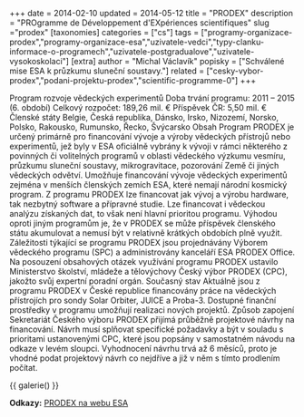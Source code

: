 +++
date = 2014-02-10
updated = 2014-05-12
title = "PRODEX"
description = "PROgramme de Développement d'EXpériences scientifiques"
slug ="prodex"
[taxonomies]
categories = ["cs"]
tags = ["programy-organizace-prodex","programy-organizace-esa","uzivatele-vedci","typy-clanku-informace-o-programech","uzivatele-postgradualove","uzivatele-vysokoskolaci"]
[extra]
author = "Michal Václavík"
popisky = ["Schválené mise ESA k průzkumu sluneční soustavy."]
related = ["cesky-vybor-prodex","podani-projektu-prodex","scientific-programme-0"]
+++

Program rozvoje vědeckých experimentů Doba trvání programu: 2011 – 2015 (6. období) Celkový rozpočet: 189,26 mil. € Příspěvek ČR: 5,50 mil. € Členské státy Belgie, Česká republika, Dánsko, Irsko, Nizozemí, Norsko, Polsko, Rakousko, Rumunsko, Řecko, Švýcarsko Obsah Program PRODEX je určený primárně pro financování vývoje a výroby vědeckých přístrojů nebo experimentů, jež byly v ESA oficiálně vybrány k vývoji v rámci některého z povinných či volitelných programů v oblasti vědeckého výzkumu vesmíru, průzkumu sluneční soustavy, mikrogravitace, pozorování Země či jiných vědeckých odvětví. Umožňuje financování vývoje vědeckých experimentů zejména v menších členských zemích ESA, které nemají národní kosmický program. Z programu PRODEX lze financovat jak vývoj a výrobu hardware, tak nezbytný software a přípravné studie. Lze financovat i vědeckou analýzu získaných dat, to však není hlavní prioritou programu. Výhodou oproti jiným programům je, že v PRODEX se může příspěvek členského státu akumulovat a nemusí být v relativně krátkých obdobích plně využit. Záležitosti týkající se programu PRODEX jsou projednávány Výborem vědeckého programu (SPC) a administrovány kanceláří ESA PRODEX Office. Na posouzení obsahových otázek využívání programu PRODEX ustavilo Ministerstvo školství, mládeže a tělovýchovy Český výbor PRODEX (CPC), jakožto svůj expertní poradní orgán. Současný stav Aktuálně jsou z programu PRODEX v České republice financovány práce na vědeckých přístrojích pro sondy Solar Orbiter, JUICE a Proba-3. Dostupné finanční prostředky v programu umožňují realizaci nových projektů. Způsob zapojení Sekretariát Českého výboru PRODEX přijímá průběžně projektové návrhy na financování. Návrh musí splňovat specifické požadavky a být v souladu s prioritami ustanovenými CPC, které jsou popsány v samostatném návodu na odkaze v levém sloupci. Vyhodnocení návrhu trvá až 6 měsíců, proto je vhodné podat projektový návrh co nejdříve a již v něm s tímto prodlením počítat.

{{ galerie() }}

**Odkazy:**
[PRODEX na webu ESA]

[PRODEX na webu ESA]: http://sci.esa.int/prodex/
